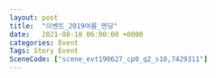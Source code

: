 ```yaml
---
layout: post
title:  "이벤트_2019여름_엔딩"
date:   2021-08-10 06:00:00 +0000
categories: Event
Tags: Story Event
SceneCode: ["scene_evt190627_cp0_q2_s10,7429311"]
---
```

